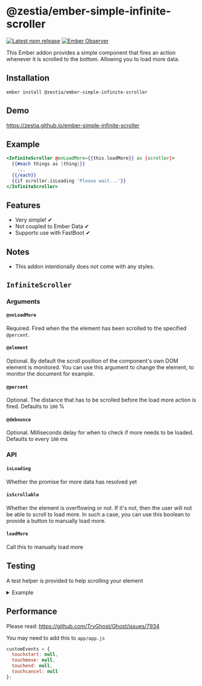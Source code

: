 # @zestia/ember-simple-infinite-scroller

[![Latest npm release][npm-badge]][npm-badge-url]
[![Ember Observer][ember-observer-badge]][ember-observer-url]

<!-- [![GitHub Actions][github-actions-badge]][github-actions-url] -->

[npm-badge]: https://img.shields.io/npm/v/@zestia/ember-simple-infinite-scroller.svg
[npm-badge-url]: https://www.npmjs.com/package/@zestia/ember-simple-infinite-scroller
[github-actions-badge]: https://github.com/zestia/ember-simple-infinite-scroller/workflows/CI/badge.svg
[github-actions-url]: https://github.com/zestia/ember-simple-infinite-scroller/actions
[ember-observer-badge]: https://emberobserver.com/badges/-zestia-ember-simple-infinite-scroller.svg
[ember-observer-url]: https://emberobserver.com/addons/@zestia/ember-simple-infinite-scroller

This Ember addon provides a simple component that fires an action whenever it is scrolled to the bottom.
Allowing you to load more data.

## Installation

```
ember install @zestia/ember-simple-infinite-scroller
```

## Demo

https://zestia.github.io/ember-simple-infinite-scroller

## Example

```handlebars
<InfiniteScroller @onLoadMore={{this.loadMore}} as |scroller|>
  {{#each things as |thing|}}
    ...
  {{/each}}
  {{if scroller.isLoading 'Please wait...'}}
</InfiniteScroller>
```

## Features

- Very simple! ✔︎
- Not coupled to Ember Data ✔︎
- Supports use with FastBoot ✔︎

## Notes

- This addon intentionally does not come with any styles.

## `InfiniteScroller`

### Arguments

#### `@onLoadMore`

Required. Fired when the the element has been scrolled to the specified `@percent`.

#### `@element`

Optional. By default the scroll position of the component's own DOM element is monitored. You can use this argument to change the element, to monitor the document for example.

#### `@percent`

Optional. The distance that has to be scrolled before the load more action is fired. Defaults to `100` %

#### `@debounce`

Optional. Milliseconds delay for when to check if more needs to be loaded. Defaults to every `100` ms

### API

#### `isLoading`

Whether the promise for more data has resolved yet

#### `isScrollable`

Whether the element is overflowing or not. If it's not, then the user will not be able to scroll to load more. In such a case, you can use this boolean to provide a button to manually load more.

#### `loadMore`

Call this to manually load more

## Testing

A test helper is provided to help scrolling your element

<details>
  <summary>Example</summary>

```javascript
import { scrollToPercentage } from '@zestia/ember-simple-infinite-scroller/test-support/helpers';

test('loading more', async function () {
  await visit('/');
  await scrollToPercentage('.infinite-scroller', 100);
  // ...
});
```

</details>

## Performance

Please read: https://github.com/TryGhost/Ghost/issues/7934

You may need to add this to `app/app.js`

```javascript
customEvents = {
  touchstart: null,
  touchmove: null,
  touchend: null,
  touchcancel: null
};
```
